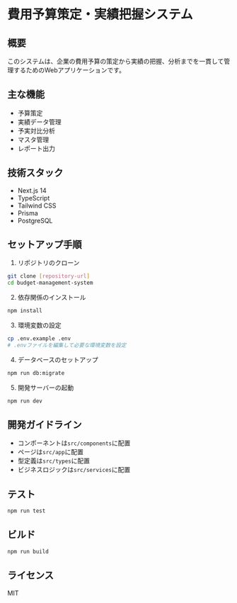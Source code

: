 # 費用予算策定・実績把握システム

## 概要
このシステムは、企業の費用予算の策定から実績の把握、分析までを一貫して管理するためのWebアプリケーションです。

## 主な機能
- 予算策定
- 実績データ管理
- 予実対比分析
- マスタ管理
- レポート出力

## 技術スタック
- Next.js 14
- TypeScript
- Tailwind CSS
- Prisma
- PostgreSQL

## セットアップ手順
1. リポジトリのクローン
```bash
git clone [repository-url]
cd budget-management-system
```

2. 依存関係のインストール
```bash
npm install
```

3. 環境変数の設定
```bash
cp .env.example .env
# .envファイルを編集して必要な環境変数を設定
```

4. データベースのセットアップ
```bash
npm run db:migrate
```

5. 開発サーバーの起動
```bash
npm run dev
```

## 開発ガイドライン
- コンポーネントは`src/components`に配置
- ページは`src/app`に配置
- 型定義は`src/types`に配置
- ビジネスロジックは`src/services`に配置

## テスト
```bash
npm run test
```

## ビルド
```bash
npm run build
```

## ライセンス
MIT 